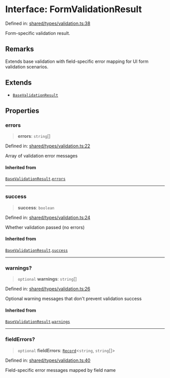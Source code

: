 # Interface: FormValidationResult

Defined in: [shared/types/validation.ts:38](https://github.com/Nick2bad4u/Uptime-Watcher/blob/main/shared/types/validation.ts#L38)

Form-specific validation result.

## Remarks

Extends base validation with field-specific error mapping for UI form
validation scenarios.

## Extends

- [`BaseValidationResult`](BaseValidationResult.md)

## Properties

### errors

> **errors**: `string`[]

Defined in: [shared/types/validation.ts:22](https://github.com/Nick2bad4u/Uptime-Watcher/blob/main/shared/types/validation.ts#L22)

Array of validation error messages

#### Inherited from

[`BaseValidationResult`](BaseValidationResult.md).[`errors`](BaseValidationResult.md#errors)

***

### success

> **success**: `boolean`

Defined in: [shared/types/validation.ts:24](https://github.com/Nick2bad4u/Uptime-Watcher/blob/main/shared/types/validation.ts#L24)

Whether validation passed (no errors)

#### Inherited from

[`BaseValidationResult`](BaseValidationResult.md).[`success`](BaseValidationResult.md#success)

***

### warnings?

> `optional` **warnings**: `string`[]

Defined in: [shared/types/validation.ts:26](https://github.com/Nick2bad4u/Uptime-Watcher/blob/main/shared/types/validation.ts#L26)

Optional warning messages that don't prevent validation success

#### Inherited from

[`BaseValidationResult`](BaseValidationResult.md).[`warnings`](BaseValidationResult.md#warnings)

***

### fieldErrors?

> `optional` **fieldErrors**: [`Record`](https://www.typescriptlang.org/docs/handbook/utility-types.html#recordkeys-type)\<`string`, `string`[]\>

Defined in: [shared/types/validation.ts:40](https://github.com/Nick2bad4u/Uptime-Watcher/blob/main/shared/types/validation.ts#L40)

Field-specific error messages mapped by field name
